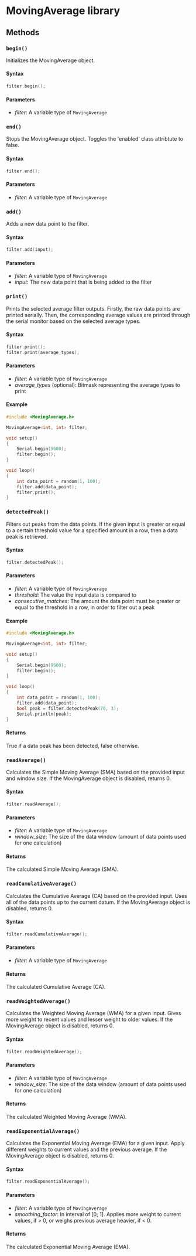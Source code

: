 # MovingAverage library

## Methods

### `begin()`

Initializes the MovingAverage object.

#### Syntax

```C++
filter.begin();
```

#### Parameters

- _filter_: A variable type of `MovingAverage`

### `end()`

Stops the MovingAverage object. Toggles the 'enabled' class attribtute to false.

#### Syntax

```C++
filter.end();
```

#### Parameters

- _filter_: A variable type of `MovingAverage`

### `add()`

Adds a new data point to the filter.

#### Syntax

```C++
filter.add(input);
```

#### Parameters

- _filter_: A variable type of `MovingAverage`
- _input_: The new data point that is being added to the filter

### `print()`

Prints the selected average filter outputs. Firstly, the raw data points are printed serially. Then, the corresponding average values are printed through the serial monitor based on the selected average types.

#### Syntax

```C++
filter.print();
filter.print(average_types);
```

#### Parameters

- _filter_: A variable type of `MovingAverage`
- _average_types_ (optional): Bitmask representing the average types to print

#### Example

```C++
#include <MovingAverage.h>

MovingAverage<int, int> filter;

void setup()
{
    Serial.begin(9600);
    filter.begin();
}

void loop()
{
    int data_point = random(1, 100);
    filter.add(data_point);
    filter.print();
}
```

### `detectedPeak()`

Filters out peaks from the data points. If the given input is greater or equal to a certain threshold value for a specified amount in a row, then a data peak is retrieved.

#### Syntax

```C++
filter.detectedPeak();
```

#### Parameters

- _filter_: A variable type of `MovingAverage`
- _threshold_: The value the input data is compared to
- _consecutive_matches_: The amount the data point must be greater or equal to the threshold in a row, in order to filter out a peak

#### Example

```C++
#include <MovingAverage.h>

MovingAverage<int, int> filter;

void setup()
{
    Serial.begin(9600);
    filter.begin();
}

void loop()
{
    int data_point = random(1, 100);
    filter.add(data_point);
    bool peak = filter.detectedPeak(70, 3);
    Serial.println(peak);
}
```

#### Returns

True if a data peak has been detected, false otherwise.

### `readAverage()`

Calculates the Simple Moving Average (SMA) based on the provided input and window size. If the MovingAverage object is disabled, returns 0.

#### Syntax

```C++
filter.readAverage();
```

#### Parameters

- _filter_: A variable type of `MovingAverage`
- _window_size_: The size of the data window (amount of data points used for one calculation)

#### Returns

The calculated Simple Moving Average (SMA).

### `readCumulativeAverage()`

Calculates the Cumulative Average (CA) based on the provided input. Uses all of the data points up to the current datum. If the MovingAverage object is disabled, returns 0.

#### Syntax

```C++
filter.readCumulativeAverage();
```

#### Parameters

- _filter_: A variable type of `MovingAverage`

#### Returns

The calculated Cumulative Average (CA).

### `readWeightedAverage()`

Calculates the Weighted Moving Average (WMA) for a given input. Gives more weight to recent values and lesser weight to older values. If the MovingAverage object is disabled, returns 0.

#### Syntax

```C++
filter.readWeightedAverage();
```

#### Parameters

- _filter_: A variable type of `MovingAverage`
- _window_size_: The size of the data window (amount of data points used for one calculation)

#### Returns

The calculated Weighted Moving Average (WMA).

### `readExponentialAverage()`

Calculates the Exponential Moving Average (EMA) for a given input. Apply different weights to current values and the previous average. If the MovingAverage object is disabled, returns 0.

#### Syntax

```C++
filter.readExponentialAverage();
```

#### Parameters

- _filter_: A variable type of `MovingAverage`
- _smoothing_factor_: In interval of [0; 1]. Applies more weight to current values, if > 0, or weighs previous average heavier, if < 0.

#### Returns

The calculated Exponential Moving Average (EMA).
